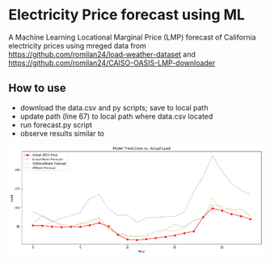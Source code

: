 # Electricity Price forecast using ML
A Machine Learning Locational Marginal Price (LMP) forecast of California electricity prices using mreged data from https://github.com/romilan24/load-weather-dataset and https://github.com/romilan24/CAISO-OASIS-LMP-downloader

## How to use
- download the data.csv and py scripts; save to local path
- update path (line 67) to local path where data.csv located
- run forecast.py script
- observe results similar to

![Image1](https://github.com/romilan24/ML-nodal-price-forecast/blob/main/Prediction_vs_Actuals.png)
